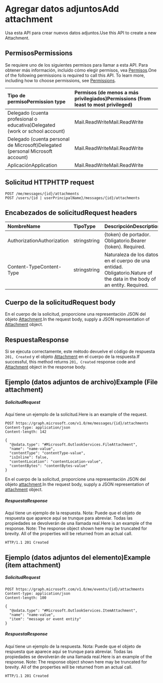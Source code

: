 # <a name="add-attachment"></a><span data-ttu-id="fae59-101">Agregar datos adjuntos</span><span class="sxs-lookup"><span data-stu-id="fae59-101">Add attachment</span></span>

<span data-ttu-id="fae59-102">Usa esta API para crear nuevos datos adjuntos.</span><span class="sxs-lookup"><span data-stu-id="fae59-102">Use this API to create a new Attachment.</span></span>
## <a name="permissions"></a><span data-ttu-id="fae59-103">Permisos</span><span class="sxs-lookup"><span data-stu-id="fae59-103">Permissions</span></span>
<span data-ttu-id="fae59-p101">Se requiere uno de los siguientes permisos para llamar a esta API. Para obtener más información, incluido cómo elegir permisos, vea [Permisos](../../../concepts/permissions_reference.md).</span><span class="sxs-lookup"><span data-stu-id="fae59-p101">One of the following permissions is required to call this API. To learn more, including how to choose permissions, see [Permissions](../../../concepts/permissions_reference.md).</span></span>

|<span data-ttu-id="fae59-106">Tipo de permiso</span><span class="sxs-lookup"><span data-stu-id="fae59-106">Permission type</span></span>      | <span data-ttu-id="fae59-107">Permisos (de menos a más privilegiados)</span><span class="sxs-lookup"><span data-stu-id="fae59-107">Permissions (from least to most privileged)</span></span>              |
|:--------------------|:---------------------------------------------------------|
|<span data-ttu-id="fae59-108">Delegado (cuenta profesional o educativa)</span><span class="sxs-lookup"><span data-stu-id="fae59-108">Delegated (work or school account)</span></span> | <span data-ttu-id="fae59-109">Mail.ReadWrite</span><span class="sxs-lookup"><span data-stu-id="fae59-109">Mail.ReadWrite</span></span>    |
|<span data-ttu-id="fae59-110">Delegado (cuenta personal de Microsoft)</span><span class="sxs-lookup"><span data-stu-id="fae59-110">Delegated (personal Microsoft account)</span></span> | <span data-ttu-id="fae59-111">Mail.ReadWrite</span><span class="sxs-lookup"><span data-stu-id="fae59-111">Mail.ReadWrite</span></span>    |
|<span data-ttu-id="fae59-112">Aplicación</span><span class="sxs-lookup"><span data-stu-id="fae59-112">Application</span></span> | <span data-ttu-id="fae59-113">Mail.ReadWrite</span><span class="sxs-lookup"><span data-stu-id="fae59-113">Mail.ReadWrite</span></span> |

## <a name="http-request"></a><span data-ttu-id="fae59-114">Solicitud HTTP</span><span class="sxs-lookup"><span data-stu-id="fae59-114">HTTP request</span></span>
<!-- { "blockType": "ignored" } -->
```http
POST /me/messages/{id}/attachments
POST /users/{id | userPrincipalName}/messages/{id}/attachments
```
## <a name="request-headers"></a><span data-ttu-id="fae59-115">Encabezados de solicitud</span><span class="sxs-lookup"><span data-stu-id="fae59-115">Request headers</span></span>
| <span data-ttu-id="fae59-116">Nombre</span><span class="sxs-lookup"><span data-stu-id="fae59-116">Name</span></span>       | <span data-ttu-id="fae59-117">Tipo</span><span class="sxs-lookup"><span data-stu-id="fae59-117">Type</span></span> | <span data-ttu-id="fae59-118">Descripción</span><span class="sxs-lookup"><span data-stu-id="fae59-118">Description</span></span>|
|:---------------|:--------|:----------|
| <span data-ttu-id="fae59-119">Authorization</span><span class="sxs-lookup"><span data-stu-id="fae59-119">Authorization</span></span>  | <span data-ttu-id="fae59-120">string</span><span class="sxs-lookup"><span data-stu-id="fae59-120">string</span></span>  | <span data-ttu-id="fae59-p102">{token} de portador. Obligatorio.</span><span class="sxs-lookup"><span data-stu-id="fae59-p102">Bearer {token}. Required.</span></span> |
| <span data-ttu-id="fae59-123">Content-Type</span><span class="sxs-lookup"><span data-stu-id="fae59-123">Content-Type</span></span> | <span data-ttu-id="fae59-124">string</span><span class="sxs-lookup"><span data-stu-id="fae59-124">string</span></span>  | <span data-ttu-id="fae59-p103">Naturaleza de los datos en el cuerpo de una entidad. Obligatorio.</span><span class="sxs-lookup"><span data-stu-id="fae59-p103">Nature of the data in the body of an entity. Required.</span></span> |

## <a name="request-body"></a><span data-ttu-id="fae59-127">Cuerpo de la solicitud</span><span class="sxs-lookup"><span data-stu-id="fae59-127">Request body</span></span>
<span data-ttu-id="fae59-128">En el cuerpo de la solicitud, proporcione una representación JSON del objeto [Attachment](../resources/attachment.md).</span><span class="sxs-lookup"><span data-stu-id="fae59-128">In the request body, supply a JSON representation of [Attachment](../resources/attachment.md) object.</span></span>

## <a name="response"></a><span data-ttu-id="fae59-129">Respuesta</span><span class="sxs-lookup"><span data-stu-id="fae59-129">Response</span></span>

<span data-ttu-id="fae59-130">Si se ejecuta correctamente, este método devuelve el código de respuesta `201, Created` y el objeto [Attachment](../resources/attachment.md) en el cuerpo de la respuesta.</span><span class="sxs-lookup"><span data-stu-id="fae59-130">If successful, this method returns `201, Created` response code and [Attachment](../resources/attachment.md) object in the response body.</span></span>

## <a name="example-file-attachment"></a><span data-ttu-id="fae59-131">Ejemplo (datos adjuntos de archivo)</span><span class="sxs-lookup"><span data-stu-id="fae59-131">Example (File attachment)</span></span>
##### <a name="request"></a><span data-ttu-id="fae59-132">Solicitud</span><span class="sxs-lookup"><span data-stu-id="fae59-132">Request</span></span>
<span data-ttu-id="fae59-133">Aquí tiene un ejemplo de la solicitud.</span><span class="sxs-lookup"><span data-stu-id="fae59-133">Here is an example of the request.</span></span>
<!-- {
  "blockType": "request",
  "name": "create_file_attachment_from_eventmessage"
}-->
```http
POST https://graph.microsoft.com/v1.0/me/messages/{id}/attachments
Content-type: application/json
Content-length: 142

{
  "@odata.type": "#Microsoft.OutlookServices.FileAttachment",
  "name": "name-value",
  "contentType": "contentType-value",
  "isInline": false,
  "contentLocation": "contentLocation-value",
  "contentBytes": "contentBytes-value"
}
```

<span data-ttu-id="fae59-134">En el cuerpo de la solicitud, proporcione una representación JSON del objeto [attachment](../resources/attachment.md).</span><span class="sxs-lookup"><span data-stu-id="fae59-134">In the request body, supply a JSON representation of [attachment](../resources/attachment.md) object.</span></span>

##### <a name="response"></a><span data-ttu-id="fae59-135">Respuesta</span><span class="sxs-lookup"><span data-stu-id="fae59-135">Response</span></span>
<span data-ttu-id="fae59-p104">Aquí tiene un ejemplo de la respuesta. Nota: Puede que el objeto de respuesta que aparece aquí se trunque para abreviar. Todas las propiedades se devolverán de una llamada real.</span><span class="sxs-lookup"><span data-stu-id="fae59-p104">Here is an example of the response. Note: The response object shown here may be truncated for brevity. All of the properties will be returned from an actual call.</span></span>
<!-- {
  "blockType": "response",
  "truncated": true,
  "@odata.type": "microsoft.graph.attachment"
} -->
```http
HTTP/1.1 201 Created
```

## <a name="example-item-attachment"></a><span data-ttu-id="fae59-139">Ejemplo (datos adjuntos del elemento)</span><span class="sxs-lookup"><span data-stu-id="fae59-139">Example (item attachment)</span></span>

##### <a name="request"></a><span data-ttu-id="fae59-140">Solicitud</span><span class="sxs-lookup"><span data-stu-id="fae59-140">Request</span></span>
<!-- {
  "blockType": "request",
  "name": "create_item_attachment_from_eventmessage"
}-->
```http
POST https://graph.microsoft.com/v1.0/me/events/{id}/attachments
Content-type: application/json
Content-length: 100

{
  "@odata.type": "#Microsoft.OutlookServices.ItemAttachment",
  "name": "name-value",
  "item": "message or event entity"
}
```

##### <a name="response"></a><span data-ttu-id="fae59-141">Respuesta</span><span class="sxs-lookup"><span data-stu-id="fae59-141">Response</span></span>
<span data-ttu-id="fae59-p105">Aquí tiene un ejemplo de la respuesta. Nota: Puede que el objeto de respuesta que aparece aquí se trunque para abreviar. Todas las propiedades se devolverán de una llamada real.</span><span class="sxs-lookup"><span data-stu-id="fae59-p105">Here is an example of the response. Note: The response object shown here may be truncated for brevity. All of the properties will be returned from an actual call.</span></span>
<!-- {
  "blockType": "response",
  "truncated": true,
  "@odata.type": "microsoft.graph.attachment"
} -->
```http
HTTP/1.1 201 Created
```



<!-- uuid: 8fcb5dbc-d5aa-4681-8e31-b001d5168d79
2015-10-25 14:57:30 UTC -->
<!-- {
  "type": "#page.annotation",
  "description": "Create Attachment",
  "keywords": "",
  "section": "documentation",
  "tocPath": ""
}-->
